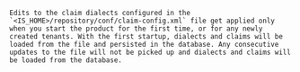     Edits to the claim dialects configured in the `<IS_HOME>/repository/conf/claim-config.xml` file get applied only when you start the product for the first time, or for any newly created tenants. With the first startup, dialects and claims will be loaded from the file and persisted in the database. Any consecutive updates to the file will not be picked up and dialects and claims will be loaded from the database.